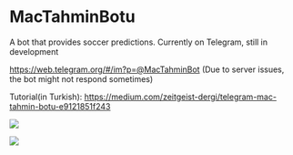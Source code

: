 # MacTahminBotu
A bot that provides soccer predictions. Currently on Telegram, still in development

https://web.telegram.org/#/im?p=@MacTahminBot (Due to server issues, the bot might not respond sometimes)

Tutorial(in Turkish): https://medium.com/zeitgeist-dergi/telegram-mac-tahmin-botu-e9121851f243

<a href="https://hizliresim.com/ny5NzB"><img src="https://i.hizliresim.com/ny5NzB.png"></a>


<a href="https://hizliresim.com/vyQNkr"><img src="https://i.hizliresim.com/vyQNkr.jpg"></a>
